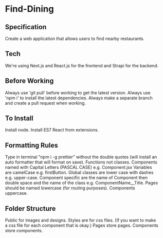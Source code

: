 # Find-Dining

## Specification

Create a web application that allows users to find nearby restaurants.

## Tech

We're using Next.js and React.js for the frontend and Strapi for the backend.

## Before Working

Always use 'git pull' before working to get the latest version.
Always use 'npm i' to install the latest dependencies.
Always make a separate branch and create a pull request when working.

## To Install

Install node.
Install ES7 React from extensions.

## Formatting Rules

Type in terminal "npm i -g prettier" without the double quotes (will install an auto formatter that will format on save).
Functions not classes.
Components named with Capital Letters (PASCAL CASE) e.g. Component.jsx
Variables are camelCase e.g. firstButton.
Global classes are lower case with dashes e.g. upper-case.
Component specific are the name of Component then double space and the name of the class e.g. ComponentName\_\_Title.
Pages should be named lowercase (for routing purposes).
Components uppercase.

## Folder Structure

Public for images and designs.
Styles are for css files. (If you want to make a css file for each component that is okay.)
Pages store pages.
Components store components.

